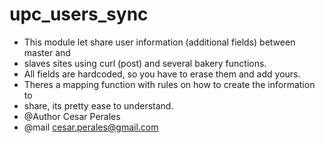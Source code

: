 upc_users_sync
==============



 * This module let share user information (additional fields) between master and 
 * slaves sites using curl (post) and several bakery functions.
 * All fields are hardcoded, so you have to erase them and add yours.
 * Theres a mapping function with rules on how to create the information to 
 * share, its pretty ease to understand.
 * @Author Cesar Perales
 * @mail cesar.perales@gmail.com
 
